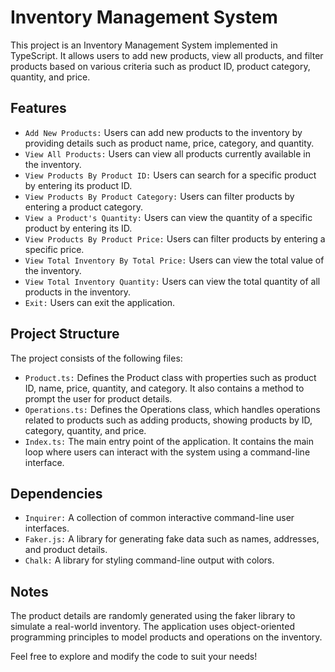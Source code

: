 # Inventory Management System

This project is an Inventory Management System implemented in TypeScript. It allows users to add new products, view all products, and filter products based on various criteria such as product ID, product category, quantity, and price.

## Features
 - `Add New Products:` Users can add new products to the inventory by providing details such as product name, price, category, and quantity.
 - `View All Products:` Users can view all products currently available in the inventory.
 - `View Products By Product ID:` Users can search for a specific product by entering its product ID.
 - `View Products By Product Category:` Users can filter products by entering a product category.
 - `View a Product's Quantity:` Users can view the quantity of a specific product by entering its ID.
 - `View Products By Product Price:` Users can filter products by entering a specific price.
 - `View Total Inventory By Total Price:` Users can view the total value of the inventory.
 - `View Total Inventory Quantity:` Users can view the total quantity of all products in the inventory.
 - `Exit:` Users can exit the application.

## Project Structure
The project consists of the following files:

 - `Product.ts:` Defines the Product class with properties such as product ID, name, price, quantity, and category. It also contains a method to prompt the user for product details.
 - `Operations.ts:` Defines the Operations class, which handles operations related to products such as adding products, showing products by ID, category, quantity, and price.
 - `Index.ts:` The main entry point of the application. It contains the main loop where users can interact with the system using a command-line interface.

## Dependencies
 - `Inquirer:` A collection of common interactive command-line user interfaces.
 - `Faker.js:` A library for generating fake data such as names, addresses, and product details.
 - `Chalk:` A library for styling command-line output with colors.
## Notes
The product details are randomly generated using the faker library to simulate a real-world inventory.
The application uses object-oriented programming principles to model products and operations on the inventory.

Feel free to explore and modify the code to suit your needs!